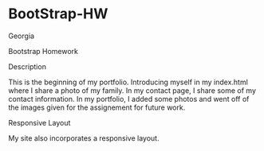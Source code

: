 # BootStrap-HW
Georgia

Bootstrap Homework

Description

This is the beginning of my portfolio. Introducing myself in my index.html where I share a photo of my family. In my contact page, I share some of my contact information. In my portfolio, I added some photos and went off of the images given for the assignement for future work.

Responsive Layout

My site also incorporates a responsive layout.

